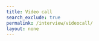 ```yaml
---
title: Video call
search_exclude: true
permalink: /interview/videocall/
layout: none
---
```


<html>

<head>
    <style>
        #root {
            width: 100vw;
            height: 100vh;
            }
    </style>
</head>


<body>
    <div id="root"></div>
</body>
<script src="https://unpkg.com/@zegocloud/zego-uikit-prebuilt/zego-uikit-prebuilt.js"></script>
<script>
window.onload = function () {
    function getUrlParams(url) {
        let urlStr = url.split('?')[1];
        const urlSearchParams = new URLSearchParams(urlStr);
        const result = Object.fromEntries(urlSearchParams.entries());
        return result;
    }
        // Generate a Token by calling a method.
        // @param 1: appID
        // @param 2: serverSecret
        // @param 3: Room ID
        // @param 4: User ID
        // @param 5: Username
    const roomID = getUrlParams(window.location.href)['roomID'] || (Math.floor(Math.random() * 10000) + "");
    const userID = Math.floor(Math.random() * 10000) + "";
    const userName = getUrlParams(window.location.href)['username'] || "userName" + userID;    const appID = 109479364;
    const serverSecret = "0576fc29a97e7f40be464a487a82ef32";
    const kitToken = ZegoUIKitPrebuilt.generateKitTokenForTest(appID, serverSecret, roomID, userID, userName);  
        const zp = ZegoUIKitPrebuilt.create(kitToken);
        zp.joinRoom({
            container: document.querySelector("#root"),
            sharedLinks: [{
                name: 'Personal link',
                url: window.location.protocol + '//' + window.location.host  + window.location.pathname + '?roomID=' + roomID,
            }],
            scenario: {
                mode: ZegoUIKitPrebuilt.VideoConference,
            },              
           	turnOnMicrophoneWhenJoining: false,
           	turnOnCameraWhenJoining: false,
           	showMyCameraToggleButton: true,
           	showMyMicrophoneToggleButton: true,
           	showAudioVideoSettingsButton: true,
           	showScreenSharingButton: true,
           	showTextChat: true,
           	showUserList: true,
           	maxUsers: 2,
           	layout: "Auto",
           	showLayoutButton: false,        
            });
}
</script>

</html>